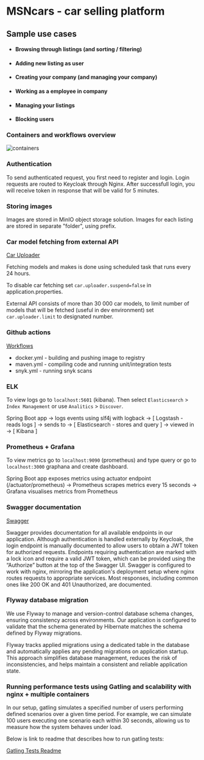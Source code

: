 # MSNcars - car selling platform

## Sample use cases

- #### Browsing through listings (and sorting / filtering)

- #### Adding new listing as user

- #### Creating your company (and managing your company)

- #### Working as a employee in company

- #### Managing your listings

- #### Blocking users

### Containers and workflows overview
![containers](https://github.com/user-attachments/assets/9763ce8b-ff05-4967-87cd-f59626cfb3b2)

### Authentication
To send authenticated request, you first need to register and login. Login requests are routed to Keycloak through Nginx. After successfull login, you will receive token in response that will be valid for 5 minutes.

### Storing images
Images are stored in MinIO object storage solution. Images for each listing are stored in separate "folder", using prefix.

### Car model fetching from external API
[Car Uploader](https://github.com/MSNcars/MSNcars/tree/master/src/main/java/com/msn/msncars/car/update)

Fetching models and makes is done using scheduled task that runs every 24 hours.

To disable car fetching set `car.uploader.suspend=false` in application.properties.

External API consists of more than 30 000 car models, to limit number of models that will be fetched (useful in dev environment) set `car.uploader.limit` to designated number.

### Github actions
[Workflows](https://github.com/MSNcars/MSNcars/tree/master/.github/workflows)
- docker.yml - building and pushing image to registry
- maven.yml - compiling code and running unit/integration tests
- snyk.yml - running snyk scans

### ELK
To view logs go to `localhost:5601` (kibana). Then select `Elasticsearch` > `Index Management` or use `Analitics` > `Discover`.

Spring Boot app
    → logs events using slf4j with logback →
[ Logstash - reads logs ]
    → sends to →
[ Elasticsearch - stores and query ]
    → viewed in →
[ Kibana ]


### Prometheus + Grafana
To view metrics go to `localhost:9090` (prometheus) and type query or go to `localhost:3000` graphana and create dashboard.  

Spring Boot app exposes metrics using actuator endpoint (/actuator/prometheus) → Prometheus scrapes metrics every 15 seconds → Grafana visualises metrics from Prometheus

### Swagger documentation
[Swagger](http://localhost:8080/swagger-ui/index.html)

Swagger provides documentation for all available endpoints in our application.
Although authentication is handled externally by Keycloak, 
the login endpoint is manually documented to allow users to obtain a JWT token for authorized requests.
Endpoints requiring authentication are marked with a lock icon and require a valid JWT token, 
which can be provided using the “Authorize” button at the top of the Swagger UI.
Swagger is configured to work with nginx, 
mirroring the application's deployment setup where nginx routes requests to appropriate services. 
Most responses, including common ones like 200 OK and 401 Unauthorized, are documented.

### Flyway database migration
We use Flyway to manage and version-control database schema changes, ensuring consistency across environments.
Our application is configured to validate that the schema generated by Hibernate matches the schema defined by Flyway migrations.

Flyway tracks applied migrations using a dedicated table 
in the database and automatically applies any pending migrations on application startup.
This approach simplifies database management, 
reduces the risk of inconsistencies, 
and helps maintain a consistent and reliable application state.

### Running performance tests using Gatling and scalability with nginx + multiple containers
In our setup, gatling simulates a specified number of users performing defined scenarios over a given time period. 
For example, we can simulate 100 users executing one scenario each within 30 seconds, 
allowing us to measure how the system behaves under load.

Below is link to readme that describes how to run gatling tests:

[Gatling Tests Readme](https://github.com/MSNcars/MSNcars/tree/master/src/test/java/com/msn/msncars/gatling)
